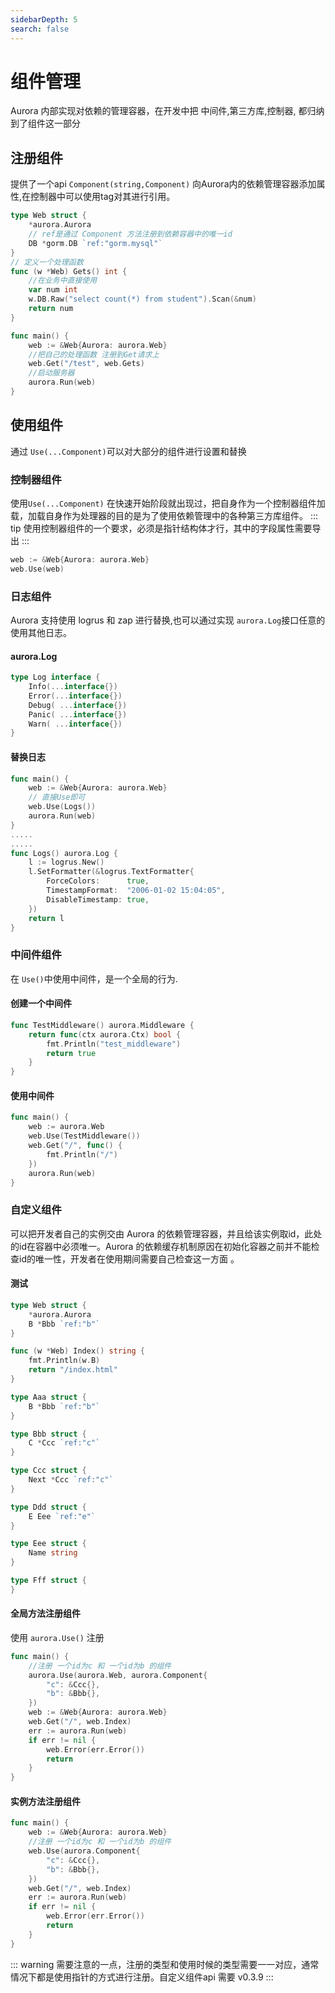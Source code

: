 ```yaml
---
sidebarDepth: 5
search: false
---
```

# 组件管理
Aurora 内部实现对依赖的管理容器，在开发中把 中间件,第三方库,控制器, 都归纳到了组件这一部分

## 注册组件
提供了一个api ```Component(string,Component)``` 向Aurora内的依赖管理容器添加属性,在控制器中可以使用tag对其进行引用。
```go
type Web struct {
	*aurora.Aurora
	// ref是通过 Component 方法注册到依赖容器中的唯一id
	DB *gorm.DB `ref:"gorm.mysql"`
}
// 定义一个处理函数
func (w *Web) Gets() int {
    //在业务中直接使用
	var num int
	w.DB.Raw("select count(*) from student").Scan(&num)
	return num
}

func main() {
	web := &Web{Aurora: aurora.Web}
	//把自己的处理函数 注册到Get请求上
	web.Get("/test", web.Gets)
	//启动服务器
	aurora.Run(web)
}
```

## 使用组件
通过 ```Use(...Component)```可以对大部分的组件进行设置和替换
### 控制器组件
使用```Use(...Component)``` 在快速开始阶段就出现过，把自身作为一个控制器组件加载，加载自身作为处理器的目的是为了使用依赖管理中的各种第三方库组件。
::: tip
使用控制器组件的一个要求，必须是指针结构体才行，其中的字段属性需要导出
:::
```go
web := &Web{Aurora: aurora.Web}
web.Use(web)
```

### 日志组件
Aurora 支持使用 logrus 和 zap 进行替换,也可以通过实现 ```aurora.Log```接口任意的使用其他日志。

#### aurora.Log
```go
type Log interface {
	Info(...interface{})
	Error(...interface{})
	Debug( ...interface{})
	Panic( ...interface{})
	Warn( ...interface{})
}
```

#### 替换日志
```go
func main() {
	web := &Web{Aurora: aurora.Web}
	// 直接Use即可
	web.Use(Logs())
	aurora.Run(web)
}
.....
.....
func Logs() aurora.Log {
	l := logrus.New()
	l.SetFormatter(&logrus.TextFormatter{
		ForceColors:      true,
		TimestampFormat:  "2006-01-02 15:04:05",
		DisableTimestamp: true,
	})
	return l
}
```

### 中间件组件
在 ```Use()```中使用中间件，是一个全局的行为.<br>
#### 创建一个中间件
```go
func TestMiddleware() aurora.Middleware {
	return func(ctx aurora.Ctx) bool {
		fmt.Println("test_middleware")
		return true
	}
}
```
#### 使用中间件
```go
func main() {
	web := aurora.Web
	web.Use(TestMiddleware())
	web.Get("/", func() {
		fmt.Println("/")
	})
	aurora.Run(web)
}
```

### 自定义组件
可以把开发者自己的实例交由 Aurora 的依赖管理容器，并且给该实例取id，此处的id在容器中必须唯一。Aurora 的依赖缓存机制原因在初始化容器之前并不能检查id的唯一性，开发者在使用期间需要自己检查这一方面
。

#### 测试
```go
type Web struct {
	*aurora.Aurora
	B *Bbb `ref:"b"`
}

func (w *Web) Index() string {
	fmt.Println(w.B)
	return "/index.html"
}

type Aaa struct {
	B *Bbb `ref:"b"`
}

type Bbb struct {
	C *Ccc `ref:"c"`
}

type Ccc struct {
	Next *Ccc `ref:"c"`
}

type Ddd struct {
	E Eee `ref:"e"`
}

type Eee struct {
	Name string
}

type Fff struct {
}
```
#### 全局方法注册组件
使用 `aurora.Use()` 注册
```go
func main() {
    //注册 一个id为c 和 一个id为b 的组件
	aurora.Use(aurora.Web, aurora.Component{
		"c": &Ccc{},
		"b": &Bbb{},
	})
	web := &Web{Aurora: aurora.Web}
	web.Get("/", web.Index)
	err := aurora.Run(web)
	if err != nil {
		web.Error(err.Error())
		return
	}
}
```

#### 实例方法注册组件

```go
func main() {
	web := &Web{Aurora: aurora.Web}
	//注册 一个id为c 和 一个id为b 的组件
	web.Use(aurora.Component{
		"c": &Ccc{},
		"b": &Bbb{},
	})
	web.Get("/", web.Index)
	err := aurora.Run(web)
	if err != nil {
		web.Error(err.Error())
		return
	}
}
```

::: warning
需要注意的一点，注册的类型和使用时候的类型需要一一对应，通常情况下都是使用指针的方式进行注册。自定义组件api 需要 v0.3.9
:::